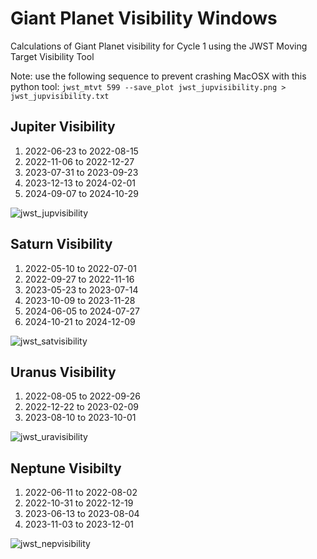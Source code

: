 # Giant Planet Visibility Windows

Calculations of Giant Planet visibility for Cycle 1 using the JWST Moving Target Visibility Tool

Note: use the following sequence to prevent crashing MacOSX with this python tool: 
`jwst_mtvt 599 --save_plot jwst_jupvisibility.png > jwst_jupvisibility.txt`

## Jupiter Visibility

1. 2022-06-23 to 2022-08-15
2. 2022-11-06 to 2022-12-27 
3. 2023-07-31 to 2023-09-23
4. 2023-12-13 to 2024-02-01
5. 2024-09-07 to 2024-10-29


![jwst_jupvisibility](https://user-images.githubusercontent.com/4047392/185187323-bcdf77d2-c13d-46ee-a310-4d84a54fd510.png)

## Saturn Visibility

1. 2022-05-10 to 2022-07-01
2. 2022-09-27 to 2022-11-16
3. 2023-05-23 to 2023-07-14
4. 2023-10-09 to 2023-11-28
5. 2024-06-05 to 2024-07-27
6. 2024-10-21 to 2024-12-09

![jwst_satvisibility](https://user-images.githubusercontent.com/4047392/185187518-2d2abe6d-d46a-4d34-8c87-5d08727721ea.png)

## Uranus Visibility

1. 2022-08-05 to 2022-09-26
2. 2022-12-22 to 2023-02-09
3. 2023-08-10 to 2023-10-01

![jwst_uravisibility](https://user-images.githubusercontent.com/4047392/185187548-36493b2e-8929-4bf9-9dcc-7b8bb28425a9.png)


## Neptune Visibilty

1. 2022-06-11 to 2022-08-02
2. 2022-10-31 to 2022-12-19
3. 2023-06-13 to 2023-08-04
4. 2023-11-03 to 2023-12-01

![jwst_nepvisibility](https://user-images.githubusercontent.com/4047392/185187561-233a8a55-6dd1-486c-bd5c-58f4fbca27b2.png)
